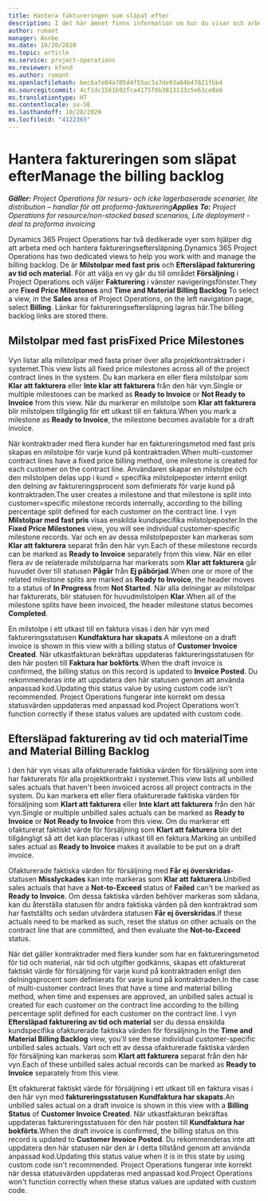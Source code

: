 ```yaml
---
title: Hantera faktureringen som släpat efter
description: I det här ämnet finns information om hur du visar och arbetar med faktureringseftersläpning i Project Operations.
author: rumant
manager: Annbe
ms.date: 10/20/2020
ms.topic: article
ms.service: project-operations
ms.reviewer: kfend
ms.author: rumant
ms.openlocfilehash: bec6afe04a705d4f55ac3a7de93a64b47021fbb4
ms.sourcegitcommit: 4cf1dc1561b92fca4175f0b3813133c5e63ce8e6
ms.translationtype: HT
ms.contentlocale: sv-SE
ms.lasthandoff: 10/28/2020
ms.locfileid: "4122365"
---
```

# <a name="manage-the-billing-backlog"></a><span data-ttu-id="45247-103">Hantera faktureringen som släpat efter</span><span class="sxs-lookup"><span data-stu-id="45247-103">Manage the billing backlog</span></span>

<span data-ttu-id="45247-104">_**Gäller:** Project Operations för resurs- och icke lagerbaserade scenarier, lite distribution – handlar för att proforma-fakturering_</span><span class="sxs-lookup"><span data-stu-id="45247-104">_**Applies To:** Project Operations for resource/non-stocked based scenarios, Lite deployment - deal to proforma invoicing_</span></span>

<span data-ttu-id="45247-105">Dynamics 365 Project Operations har två dedikerade vyer som hjälper dig att arbeta med och hantera faktureringseftersläpning.</span><span class="sxs-lookup"><span data-stu-id="45247-105">Dynamics 365 Project Operations has two dedicated views to help you work with and manage the billing backlog.</span></span> <span data-ttu-id="45247-106">De är **Milstolpar med fast pris** och **Eftersläpad fakturering av tid och material**. För att välja en vy går du till området **Försäljning** i Project Operations och väljer **Fakturering** i vänster navigeringsfönster.</span><span class="sxs-lookup"><span data-stu-id="45247-106">They are **Fixed Price Milestones** and **Time and Material Billing Backlog** To select a view, in the **Sales** area of Project Operations, on the left navigation page, select **Billing**.</span></span> <span data-ttu-id="45247-107">Länkar för faktureringseftersläpning lagras här.</span><span class="sxs-lookup"><span data-stu-id="45247-107">The billing backlog links are stored there.</span></span>

## <a name="fixed-price-milestones"></a><span data-ttu-id="45247-108">Milstolpar med fast pris</span><span class="sxs-lookup"><span data-stu-id="45247-108">Fixed Price Milestones</span></span>

<span data-ttu-id="45247-109">Vyn listar alla milstolpar med fasta priser över alla projektkontraktrader i systemet.</span><span class="sxs-lookup"><span data-stu-id="45247-109">This view lists all fixed price milestones across all of the project contract lines in the system.</span></span> <span data-ttu-id="45247-110">Du kan markera en eller flera milstolpar som **Klar att fakturera** eller **Inte klar att fakturera** från den här vyn.</span><span class="sxs-lookup"><span data-stu-id="45247-110">Single or multiple milestones can be marked as **Ready to Invoice** or **Not Ready to Invoice** from this view.</span></span> <span data-ttu-id="45247-111">När du markerar en milstolpe som **Klar att fakturera** blir milstolpen tillgänglig för ett utkast till en faktura.</span><span class="sxs-lookup"><span data-stu-id="45247-111">When you mark a milestone as **Ready to Invoice**, the milestone becomes available for a draft invoice.</span></span>

<span data-ttu-id="45247-112">När kontraktrader med flera kunder har en faktureringsmetod med fast pris skapas en milstolpe för varje kund på kontraktraden.</span><span class="sxs-lookup"><span data-stu-id="45247-112">When multi-customer contract lines have a fixed price billing method, one milestone is created for each customer on the contract line.</span></span> <span data-ttu-id="45247-113">Användaren skapar en milstolpe och den milstolpen delas upp i kund = specifika milstolpeposter internt enligt den delning av faktureringsprocent som definierats för varje kund på kontraktraden.</span><span class="sxs-lookup"><span data-stu-id="45247-113">The user creates a milestone and that milestone is split into customer=specific milestone records internally, according to the billing percentage split defined for each customer on the contract line.</span></span> <span data-ttu-id="45247-114">I vyn **Milstolpar med fast pris** visas enskilda kundspecifika milstolpeposter.</span><span class="sxs-lookup"><span data-stu-id="45247-114">In the **Fixed Price Milestones** view, you will see individual customer-specific milestone records.</span></span> <span data-ttu-id="45247-115">Var och en av dessa milstolpeposter kan markeras som **Klar att fakturera** separat från den här vyn.</span><span class="sxs-lookup"><span data-stu-id="45247-115">Each of these milestone records can be marked as **Ready to Invoice** separately from this view.</span></span> <span data-ttu-id="45247-116">När en eller flera av de relaterade milstolparna har markerats som **Klar att fakturera** går huvudet över till statusen **Pågår** från **Ej påbörjad**.</span><span class="sxs-lookup"><span data-stu-id="45247-116">When one or more of the related milestone splits are marked as **Ready to Invoice**, the header moves to a status of **In Progress** from **Not Started**.</span></span> <span data-ttu-id="45247-117">När alla delningar av milstolpar har fakturerats, blir statusen för huvudmilstolpen **Klar**.</span><span class="sxs-lookup"><span data-stu-id="45247-117">When all of the milestone splits have been invoiced, the header milestone status becomes **Completed**.</span></span>

<span data-ttu-id="45247-118">En milstolpe i ett utkast till en faktura visas i den här vyn med faktureringsstatusen **Kundfaktura har skapats**.</span><span class="sxs-lookup"><span data-stu-id="45247-118">A milestone on a draft invoice is shown in this view with a billing status of **Customer Invoice Created**.</span></span> <span data-ttu-id="45247-119">När utkastfakturan bekräftas uppdateras faktureringsstatusen för den här posten till **Faktura har bokförts**.</span><span class="sxs-lookup"><span data-stu-id="45247-119">When the draft invoice is confirmed, the billing status on this record is updated to **Invoice Posted**.</span></span> <span data-ttu-id="45247-120">Du rekommenderas inte att uppdatera den här statusen genom att använda anpassad kod.</span><span class="sxs-lookup"><span data-stu-id="45247-120">Updating this status value by using custom code isn't recommended.</span></span> <span data-ttu-id="45247-121">Project Operations fungerar inte korrekt om dessa statusvärden uppdateras med anpassad kod.</span><span class="sxs-lookup"><span data-stu-id="45247-121">Project Operations won't function correctly if these status values are updated with custom code.</span></span>

## <a name="time-and-material-billing-backlog"></a><span data-ttu-id="45247-122">Eftersläpad fakturering av tid och material</span><span class="sxs-lookup"><span data-stu-id="45247-122">Time and Material Billing Backlog</span></span>

<span data-ttu-id="45247-123">I den här vyn visas alla ofakturerade faktiska värden för försäljning som inte har fakturerats för alla projektkontrakt i systemet.</span><span class="sxs-lookup"><span data-stu-id="45247-123">This view lists all unbilled sales actuals that haven't been invoiced across all project contracts in the system.</span></span> <span data-ttu-id="45247-124">Du kan markera ett eller flera ofakturerade faktiska värden för försäljning som **Klart att fakturera** eller **Inte klart att fakturera** från den här vyn.</span><span class="sxs-lookup"><span data-stu-id="45247-124">Single or multiple unbilled sales actuals can be marked as **Ready to Invoice** or **Not Ready to Invoice** from this view.</span></span> <span data-ttu-id="45247-125">Om du markerar ett ofakturerat faktiskt värde för försäljning som **Klart att fakturera** blir det tillgängligt så att det kan placeras i utkast till en faktura.</span><span class="sxs-lookup"><span data-stu-id="45247-125">Marking an unbilled sales actual as **Ready to Invoice** makes it available to be put on a draft invoice.</span></span>

<span data-ttu-id="45247-126">Ofakturerade faktiska värden för försäljning med **Får ej överskridas**-statusen **Misslyckades** kan inte markeras som **Klar att fakturera**.</span><span class="sxs-lookup"><span data-stu-id="45247-126">Unbilled sales actuals that have a **Not-to-Exceed** status of **Failed** can't be marked as **Ready to Invoice**.</span></span> <span data-ttu-id="45247-127">Om dessa faktiska värden behöver markeras som sådana, kan du återställa statusen för andra faktiska värden på den kontraktrad som har fastställts och sedan utvärdera statusen **Får ej överskridas**.</span><span class="sxs-lookup"><span data-stu-id="45247-127">If these actuals need to be marked as such, reset the status on other actuals on the contract line that are committed, and then evaluate the **Not-to-Exceed** status.</span></span>

<span data-ttu-id="45247-128">När det gäller kontraktrader med flera kunder som har en faktureringsmetod för tid och material, när tid och utgifter godkänns, skapas ett ofakturerat faktiskt värde för försäljning för varje kund på kontraktraden enligt den delningsprocent som definierats för varje kund på kontraktraden.</span><span class="sxs-lookup"><span data-stu-id="45247-128">In the case of multi-customer contract lines that have a time and material billing method, when time and expenses are approved, an unbilled sales actual is created for each customer on the contract line according to the billing percentage split defined for each customer on the contract line.</span></span> <span data-ttu-id="45247-129">I vyn **Eftersläpad fakturering av tid och material** ser du dessa enskilda kundspecifika ofakturerade faktiska värden för försäljning.</span><span class="sxs-lookup"><span data-stu-id="45247-129">In the **Time and Material Billing Backlog** view, you'll see these individual customer-specific unbilled sales actuals.</span></span> <span data-ttu-id="45247-130">Vart och ett av dessa ofakturerade faktiska värden för försäljning kan markeras som **Klart att fakturera** separat från den här vyn.</span><span class="sxs-lookup"><span data-stu-id="45247-130">Each of these unbilled sales actual records can be marked as **Ready to Invoice** separately from this view.</span></span>

<span data-ttu-id="45247-131">Ett ofakturerat faktiskt värde för försäljning i ett utkast till en faktura visas i den här vyn med **faktureringsstatusen** **Kundfaktura har skapats**.</span><span class="sxs-lookup"><span data-stu-id="45247-131">An unbilled sales actual on a draft invoice is shown in this view with a **Billing Status** of **Customer Invoice Created**.</span></span> <span data-ttu-id="45247-132">När utkastfakturan bekräftas uppdateras faktureringsstatusen för den här posten till **Kundfaktura har bokförts**.</span><span class="sxs-lookup"><span data-stu-id="45247-132">When the draft invoice is confirmed, the billing status on this record is updated to **Customer Invoice Posted**.</span></span> <span data-ttu-id="45247-133">Du rekommenderas inte att uppdatera den här statusen när den är i detta tillstånd genom att använda anpassad kod.</span><span class="sxs-lookup"><span data-stu-id="45247-133">Updating this status value when it is in this state by using custom code isn't recommended.</span></span> <span data-ttu-id="45247-134">Project Operations fungerar inte korrekt när dessa statusvärden uppdateras med anpassad kod.</span><span class="sxs-lookup"><span data-stu-id="45247-134">Project Operations won't function correctly when these status values are updated with custom code.</span></span>
